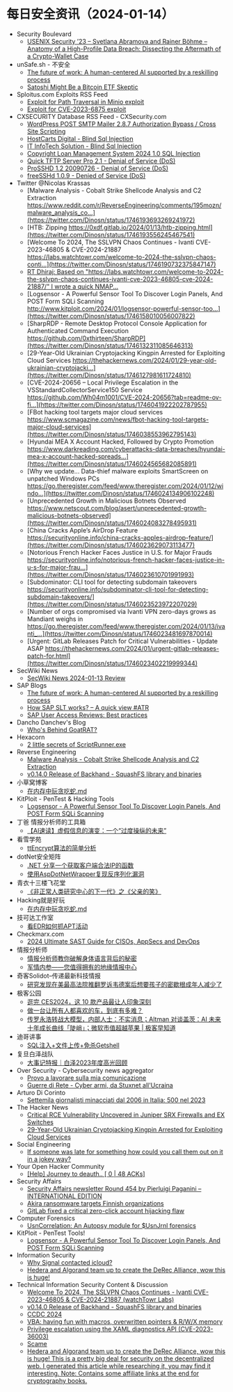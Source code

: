 # 每日安全资讯（2024-01-14）

- Security Boulevard
  - [USENIX Security ’23 – Svetlana Abramova and Rainer Böhme – Anatomy of a High-Profile Data Breach: Dissecting the Aftermath of a Crypto-Wallet Case](https://securityboulevard.com/2024/01/usenix-security-23-svetlana-abramova-and-rainer-bohme-anatomy-of-a-high-profile-data-breach-dissecting-the-aftermath-of-a-crypto-wallet-case/)
- unSafe.sh - 不安全
  - [The future of work: A human-centered AI supported by a reskilling process](https://buaq.net/go-215150.html)
  - [Satoshi Might Be a Bitcoin ETF Skeptic](https://buaq.net/go-215160.html)
- Sploitus.com Exploits RSS Feed
  - [Exploit for Path Traversal in Minio exploit](https://sploitus.com/exploit?id=BAD4B8E7-CBF8-5771-9CE8-0EC84A25CE1A&utm_source=rss&utm_medium=rss)
  - [Exploit for CVE-2023-6875 exploit](https://sploitus.com/exploit?id=C891E0BA-D30F-5A19-975E-EBAF80C95841&utm_source=rss&utm_medium=rss)
- CXSECURITY Database RSS Feed - CXSecurity.com
  - [WordPress POST SMTP Mailer 2.8.7 Authorization Bypass / Cross Site Scripting](https://cxsecurity.com/issue/WLB-2024010049)
  - [HostCarts Digital - Blind Sql Injection](https://cxsecurity.com/issue/WLB-2024010048)
  - [IT InfoTech Solution - Blind Sql Injection](https://cxsecurity.com/issue/WLB-2024010047)
  - [Copyright Loan Management System 2024 1.0 SQL Injection](https://cxsecurity.com/issue/WLB-2024010046)
  - [Quick TFTP Server Pro 2.1 - Denial of Service (DoS)](https://cxsecurity.com/issue/WLB-2024010045)
  - [ProSSHD 1.2 20090726 - Denial of Service (DoS)](https://cxsecurity.com/issue/WLB-2024010044)
  - [freeSSHd 1.0.9 - Denied of Service (DoS)](https://cxsecurity.com/issue/WLB-2024010043)
- Twitter @Nicolas Krassas
  - [Malware Analysis - Cobalt Strike Shellcode Analysis and C2 Extraction https://www.reddit.com/r/ReverseEngineering/comments/195mozn/malware_analysis_co...](https://twitter.com/Dinosn/status/1746193693269241972)
  - [HTB: Zipping https://0xdf.gitlab.io/2024/01/13/htb-zipping.html](https://twitter.com/Dinosn/status/1746193556245467541)
  - [Welcome To 2024, The SSLVPN Chaos Continues - Ivanti CVE-2023-46805 & CVE-2024-21887 https://labs.watchtowr.com/welcome-to-2024-the-sslvpn-chaos-conti...](https://twitter.com/Dinosn/status/1746190732375847147)
  - [RT Dhiraj: Based on "https://labs.watchtowr.com/welcome-to-2024-the-sslvpn-chaos-continues-ivanti-cve-2023-46805-cve-2024-21887/" I wrote a quick NMAP...](https://twitter.com/RandomDhiraj/status/1746181229836161312)
  - [Logsensor - A Powerful Sensor Tool To Discover Login Panels, And POST Form SQLi Scanning http://www.kitploit.com/2024/01/logsensor-powerful-sensor-too...](https://twitter.com/Dinosn/status/1746158010056007822)
  - [SharpRDP - Remote Desktop Protocol Console Application for Authenticated Command Execution https://github.com/0xthirteen/SharpRDP](https://twitter.com/Dinosn/status/1746132311085646313)
  - [29-Year-Old Ukrainian Cryptojacking Kingpin Arrested for Exploiting Cloud Services https://thehackernews.com/2024/01/29-year-old-ukrainian-cryptojacki...](https://twitter.com/Dinosn/status/1746127981611724810)
  - [CVE-2024-20656 – Local Privilege Escalation in the VSStandardCollectorService150 Service https://github.com/Wh04m1001/CVE-2024-20656?tab=readme-ov-fi...](https://twitter.com/Dinosn/status/1746041922202787955)
  - [FBot hacking tool targets major cloud services https://www.scmagazine.com/news/fbot-hacking-tool-targets-major-cloud-services](https://twitter.com/Dinosn/status/1746038553962795143)
  - [Hyundai MEA X Account Hacked, Followed by Crypto Promotion https://www.darkreading.com/cyberattacks-data-breaches/hyundai-mea-x-account-hacked-spreads...](https://twitter.com/Dinosn/status/1746024565682085891)
  - [Why we update... Data-thief malware exploits SmartScreen on unpatched Windows PCs https://go.theregister.com/feed/www.theregister.com/2024/01/12/windo...](https://twitter.com/Dinosn/status/1746024134906102248)
  - [Unprecedented Growth in Malicious Botnets Observed https://www.netscout.com/blog/asert/unprecedented-growth-malicious-botnets-observed](https://twitter.com/Dinosn/status/1746024083278495931)
  - [China Cracks Apple’s AirDrop Feature https://securityonline.info/china-cracks-apples-airdrop-feature/](https://twitter.com/Dinosn/status/1746023629073113477)
  - [Notorious French Hacker Faces Justice in U.S. for Major Frauds https://securityonline.info/notorious-french-hacker-faces-justice-in-u-s-for-major-frau...](https://twitter.com/Dinosn/status/1746023610701991993)
  - [Subdominator: CLI tool for detecting subdomain takeovers https://securityonline.info/subdominator-cli-tool-for-detecting-subdomain-takeovers/](https://twitter.com/Dinosn/status/1746023523972207029)
  - [Number of orgs compromised via Ivanti VPN zero-days grows as Mandiant weighs in https://go.theregister.com/feed/www.theregister.com/2024/01/13/ivanti_...](https://twitter.com/Dinosn/status/1746023481697870014)
  - [Urgent: GitLab Releases Patch for Critical Vulnerabilities - Update ASAP https://thehackernews.com/2024/01/urgent-gitlab-releases-patch-for.html](https://twitter.com/Dinosn/status/1746023402219999344)
- SecWiki News
  - [SecWiki News 2024-01-13 Review](http://www.sec-wiki.com/?2024-01-13)
- SAP Blogs
  - [The future of work: A human-centered AI supported by a reskilling process](https://blogs.sap.com/2024/01/13/the-future-of-work-a-human-centered-ai-supported-by-a-reskilling-process/)
  - [How SAP SLT works? – A quick view #ATR](https://blogs.sap.com/2024/01/13/how-slt-works-a-quick-view-atr/)
  - [SAP User Access Reviews: Best practices](https://blogs.sap.com/2024/01/13/sap-user-access-reviews-best-practices/)
- Dancho Danchev's Blog
  - [Who's Behind GoatRAT?](https://ddanchev.blogspot.com/2024/01/whos-behind-goatrat.html)
- Hexacorn
  - [2 little secrets of ScriptRunner.exe](https://www.hexacorn.com/blog/2024/01/13/2-little-secrets-of-scriptrunner-exe/)
- Reverse Engineering
  - [Malware Analysis - Cobalt Strike Shellcode Analysis and C2 Extraction](https://www.reddit.com/r/ReverseEngineering/comments/195mozn/malware_analysis_cobalt_strike_shellcode_analysis/)
  - [v0.14.0 Release of Backhand - SquashFS library and binaries](https://www.reddit.com/r/ReverseEngineering/comments/195xr2d/v0140_release_of_backhand_squashfs_library_and/)
- 小草窝博客
  - [在内存中玩贪吃蛇.md](https://x.hacking8.com/post-459.html)
- KitPloit - PenTest &amp; Hacking Tools
  - [Logsensor - A Powerful Sensor Tool To Discover Login Panels, And POST Form SQLi Scanning](http://www.kitploit.com/2024/01/logsensor-powerful-sensor-tool-to.html)
- 丁爸 情报分析师的工具箱
  - [【AI速读】虚假信息的演变：一个“过度操纵的未来”](https://mp.weixin.qq.com/s?__biz=MzI2MTE0NTE3Mw==&mid=2651141660&idx=1&sn=389de0cbe9374e649603fd00dda8aeb2&chksm=f1af4126c6d8c8307c8c6d51a1731fb2ed4530db95fcf0ddb6a12155ede9f9849bbb164a6517&scene=58&subscene=0#rd)
- 看雪学苑
  - [ttEncrypt算法的简单分析](https://mp.weixin.qq.com/s?__biz=MjM5NTc2MDYxMw==&mid=2458535405&idx=1&sn=293887a577873e2e0fcb26ddc8f68fc5&chksm=b18d756786fafc71a5f043d20b22bb8f1685ba2b5fb35c42a88d4e5232d402a4822545b9c2f4&scene=58&subscene=0#rd)
- dotNet安全矩阵
  - [.NET 分享一个获取客户端合法IP的函数](https://mp.weixin.qq.com/s?__biz=MzUyOTc3NTQ5MA==&mid=2247490283&idx=1&sn=503bc462ed03ef7eb6fb0930bf768d4a&chksm=fa5ab406cd2d3d100ccda19b705b6aaeee7b703a2617913976cf57d9dbd94bd9d6971d1b3e29&scene=58&subscene=0#rd)
  - [使用AspDotNetWrapper复现反序列化漏洞](https://mp.weixin.qq.com/s?__biz=MzUyOTc3NTQ5MA==&mid=2247490283&idx=2&sn=de0310b48443b46550819428098a1571&chksm=fa5ab406cd2d3d1007f52bc19ab9938921010b4a3861bb854cad79e00a088ad91506e5b6c01f&scene=58&subscene=0#rd)
- 青衣十三楼飞花堂
  - [《非正常人类研究中心的下一代》之《父亲的笑》](https://mp.weixin.qq.com/s?__biz=MzUzMjQyMDE3Ng==&mid=2247487087&idx=1&sn=655f67278002bde846303efd21c03bea&chksm=fab2cd50cdc54446363ef8a5902110e0a975ed5c56e9f79e831413a2d7c3011f189c1622c86a&scene=58&subscene=0#rd)
- Hacking就是好玩
  - [在内存中玩贪吃蛇.md](https://mp.weixin.qq.com/s?__biz=MzU2NzcwNTY3Mg==&mid=2247484897&idx=1&sn=4dc72b47670445a742becd87c8717087&chksm=fc986cc6cbefe5d069036a5a2c54ea7fd5bbd8502b3e50425bac24093160772380236d4c06f3&scene=58&subscene=0#rd)
- 技可达工作室
  - [看EDR如何抓APT活动](https://mp.weixin.qq.com/s?__biz=MzU3NDY1NTYyOQ==&mid=2247485853&idx=1&sn=77098b5c52d1fe19709e2ef9ad02e1e0&chksm=fd2e547fca59dd694b3d646276b297c6ddb28878a26dc24425d85bd07da9947ab02b64f7cd3d&scene=58&subscene=0#rd)
- Checkmarx.com
  - [2024 Ultimate SAST Guide for CISOs, AppSecs and DevOps](https://checkmarx.com/appsec-knowledge-hub/sast/2024-ultimate-sast-guide-cisos-appsecs-devops/)
- 情报分析师
  - [情报分析师教你破解身体语言背后的秘密](https://mp.weixin.qq.com/s?__biz=MzA3Mjc1MTkwOA==&mid=2650544063&idx=1&sn=81e66ccddf7e1e766ac2431f657a1664&chksm=871139f4b066b0e26a09150e67971fc4dd0b0aaddacf2d646b6a0fdd48e87359fcf8e84d5246&scene=58&subscene=0#rd)
  - [军情内参——您值得拥有的地缘情报中心](https://mp.weixin.qq.com/s?__biz=MzA3Mjc1MTkwOA==&mid=2650544063&idx=2&sn=41f1ed735d216bba2bf693ed2c7da51f&chksm=871139f4b066b0e220d1c55986cc254ab204ff2bb46939a63535cca0f5f2c21627d19c76d8d0&scene=58&subscene=0#rd)
- 奇客Solidot–传递最新科技情报
  - [研究发现在美最高法院推翻罗诉韦德案后想要孩子的密歇根成年人减少了](https://www.solidot.org/story?sid=77125)
- 极客公园
  - [逛完 CES2024，这 10 款产品最让人印象深刻](https://mp.weixin.qq.com/s?__biz=MTMwNDMwODQ0MQ==&mid=2653031116&idx=1&sn=dd2bc6efa483503e605871feb82b6944&chksm=7e57777a4920fe6c8c707e68947f05913e456f35547f9b2524eb1759390765faaea1a8583fa8&scene=58&subscene=0#rd)
  - [做一台让所有人都喜欢的车，到底有多难？](https://mp.weixin.qq.com/s?__biz=MTMwNDMwODQ0MQ==&mid=2653031116&idx=2&sn=0958c4f4010440e6969f048b73305f67&chksm=7e57777a4920fe6cd313d2e58f3356467948d16ad8d838db22cacb10c0e71db4322c4c3bc637&scene=58&subscene=0#rd)
  - [传罗永浩转战大模型，内部人士：不实消息；Altman 对谈盖茨：AI 未来十年成长曲线「陡峭」；微软市值超越苹果 | 极客早知道](https://mp.weixin.qq.com/s?__biz=MTMwNDMwODQ0MQ==&mid=2653030755&idx=1&sn=0c39763fd4fce38137f49d565e31c96a&chksm=7e5774d54920fdc3fa3c4f7c6afa3afe33e61acde23c6430ec2a261797c3ca817389a0d6cb6f&scene=58&subscene=0#rd)
- 迪哥讲事
  - [SQL注入+文件上传+免杀Getshell](https://mp.weixin.qq.com/s?__biz=MzIzMTIzNTM0MA==&mid=2247493313&idx=1&sn=6bd66f80e6dbde33adb8aa08c85ee02d&chksm=e8a5eca2dfd265b45cc9f64187cd8c1719629dbd5ba32abfdd14c84da0353d59391496cec0fd&scene=58&subscene=0#rd)
- 复旦白泽战队
  - [大事记特报｜白泽2023年度高光回顾](https://mp.weixin.qq.com/s?__biz=MzU4NzUxOTI0OQ==&mid=2247488690&idx=1&sn=f0752c9ca26b71877b0b7133d0009e6e&chksm=fdeb90ccca9c19da74006e2285d2c53d9cae1cfe27a7d14396027e4340fe69be6dff72c34ab8&scene=58&subscene=0#rd)
- Over Security - Cybersecurity news aggregator
  - [Provo a lavorare sulla mia comunicazione](https://roccosicilia.com/2024/01/13/provo-a-lavorare-sulla-mia-comunicazione/)
  - [Guerre di Rete - Cyber armi, da Stuxnet all'Ucraina](https://guerredirete.substack.com/p/guerre-di-rete-cyber-armi-da-stuxnet)
- Arturo Di Corinto
  - [Settemila giornalisti minacciati dal 2006 in Italia: 500 nel 2023](https://dicorinto.it/associazionismo/settemila-giornalisti-minacciati-dal-2006-in-italia-500-nel-2023/)
- The Hacker News
  - [Critical RCE Vulnerability Uncovered in Juniper SRX Firewalls and EX Switches](https://thehackernews.com/2024/01/critical-rce-vulnerability-uncovered-in.html)
  - [29-Year-Old Ukrainian Cryptojacking Kingpin Arrested for Exploiting Cloud Services](https://thehackernews.com/2024/01/29-year-old-ukrainian-cryptojacking.html)
- Social Engineering
  - [If someone was late for something how could you call them out on it in a jokey way?](https://www.reddit.com/r/SocialEngineering/comments/195oj6g/if_someone_was_late_for_something_how_could_you/)
- Your Open Hacker Community
  - [[Help] Journey to deauth.. [ 0 | 48 ACKs]](https://www.reddit.com/r/HowToHack/comments/195anu0/help_journey_to_deauth_0_48_acks/)
- Security Affairs
  - [Security Affairs newsletter Round 454 by Pierluigi Paganini – INTERNATIONAL EDITION](https://securityaffairs.com/157411/breaking-news/security-affairs-newsletter-round-454-by-pierluigi-paganini-international-edition.html)
  - [Akira ransomware targets Finnish organizations](https://securityaffairs.com/157371/breaking-news/akira-ransomware-targets-finnish-organizations.html)
  - [GitLab fixed a critical zero-click account hijacking flaw](https://securityaffairs.com/157389/security/gitlab-zero-click-account-hijacking-flaw.html)
- Computer Forensics
  - [UsnCorrelation: An Autopsy module for $UsnJrnl forensics](https://www.reddit.com/r/computerforensics/comments/195n93l/usncorrelation_an_autopsy_module_for_usnjrnl/)
- KitPloit - PenTest Tools!
  - [Logsensor - A Powerful Sensor Tool To Discover Login Panels, And POST Form SQLi Scanning](http://www.kitploit.com/2024/01/logsensor-powerful-sensor-tool-to.html)
- Information Security
  - [Why Signal contacted icloud?](https://www.reddit.com/r/Information_Security/comments/195ojdu/why_signal_contacted_icloud/)
  - [Hedera and Algorand team up to create the DeRec Alliance, wow this is huge!](https://www.reddit.com/r/Information_Security/comments/195vks1/hedera_and_algorand_team_up_to_create_the_derec/)
- Technical Information Security Content & Discussion
  - [Welcome To 2024, The SSLVPN Chaos Continues - Ivanti CVE-2023-46805 & CVE-2024-21887 (watchTowr Labs)](https://www.reddit.com/r/netsec/comments/195my0l/welcome_to_2024_the_sslvpn_chaos_continues_ivanti/)
  - [v0.14.0 Release of Backhand - SquashFS library and binaries](https://www.reddit.com/r/netsec/comments/195zhj0/v0140_release_of_backhand_squashfs_library_and/)
  - [CCDC 2024](https://www.reddit.com/r/netsec/comments/196023m/ccdc_2024/)
  - [VBA: having fun with macros, overwritten pointers & R/W/X memory](https://www.reddit.com/r/netsec/comments/195lgf1/vba_having_fun_with_macros_overwritten_pointers/)
  - [Privilege escalation using the XAML diagnostics API (CVE-2023-36003)](https://www.reddit.com/r/netsec/comments/195kvz0/privilege_escalation_using_the_xaml_diagnostics/)
  - [Scame](https://www.reddit.com/r/netsec/comments/195xnzc/scame/)
  - [Hedera and Algorand team up to create the DeRec Alliance, wow this is huge! This is a pretty big deal for security on the decentralized web. I generated this article while researching it, you may find it interesting. Note: Contains some affiliate links at the end for cryptography books.](https://www.reddit.com/r/netsec/comments/195vmmq/hedera_and_algorand_team_up_to_create_the_derec/)
